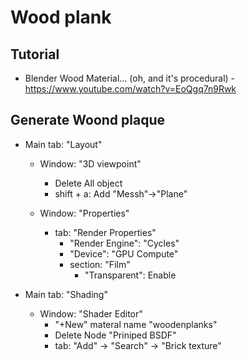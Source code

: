 # Wood plank


## Tutorial
- Blender Wood Material... (oh, and it's procedural) - https://www.youtube.com/watch?v=EoQgq7n9Rwk


## Generate Woond plaque

- Main tab: "Layout"
  - Window: "3D viewpoint"
    - Delete All object
    - shift + a: Add "Messh"->"Plane"

  - Window: "Properties"
    - tab: "Render Properties"
      - "Render Engine": "Cycles"
      - "Device": "GPU Compute"
      - section: "Film"
        - "Transparent": Enable


- Main tab: "Shading"
  - Window: "Shader Editor"
    - "+New" materal name "woodenplanks"
    - Delete Node "Priniped BSDF"
    - tab: "Add" -> "Search" -> "Brick texture"
